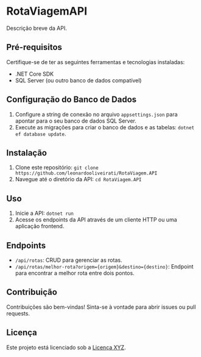 # RotaViagemAPI

Descrição breve da API.

## Pré-requisitos

Certifique-se de ter as seguintes ferramentas e tecnologias instaladas:

- .NET Core SDK
- SQL Server (ou outro banco de dados compatível)

## Configuração do Banco de Dados

1. Configure a string de conexão no arquivo `appsettings.json` para apontar para o seu banco de dados SQL Server.
2. Execute as migrações para criar o banco de dados e as tabelas: `dotnet ef database update`.

## Instalação

1. Clone este repositório: `git clone https://github.com/leonardooliveirati/RotaViagem.API`
2. Navegue até o diretório da API: `cd RotaViagem.API`

## Uso

1. Inicie a API: `dotnet run`
2. Acesse os endpoints da API através de um cliente HTTP ou uma aplicação frontend.

## Endpoints

- `/api/rotas`: CRUD para gerenciar as rotas.
- `/api/rotas/melhor-rota?origem={origem}&destino={destino}`: Endpoint para encontrar a melhor rota entre dois pontos.

## Contribuição

Contribuições são bem-vindas! Sinta-se à vontade para abrir issues ou pull requests.

## Licença

Este projeto está licenciado sob a [Licença XYZ](link-para-licenca).
